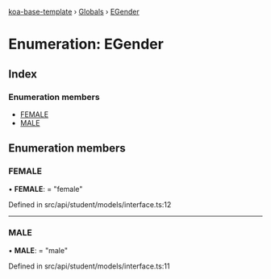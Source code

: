 [koa-base-template](../README.md) › [Globals](../globals.md) › [EGender](egender.md)

# Enumeration: EGender

## Index

### Enumeration members

* [FEMALE](egender.md#female)
* [MALE](egender.md#male)

## Enumeration members

###  FEMALE

• **FEMALE**: = "female"

Defined in src/api/student/models/interface.ts:12

___

###  MALE

• **MALE**: = "male"

Defined in src/api/student/models/interface.ts:11
